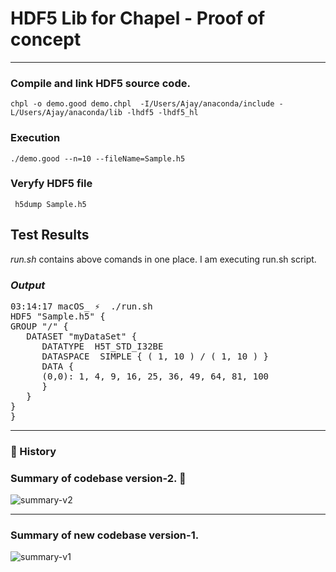 # HDF5 Lib for Chapel - Proof of concept

---
### Compile and link HDF5 source code.
```
chpl -o demo.good demo.chpl  -I/Users/Ajay/anaconda/include -L/Users/Ajay/anaconda/lib -lhdf5 -lhdf5_hl
```

### Execution
```./demo.good --n=10 --fileName=Sample.h5```

### Veryfy HDF5 file
```  h5dump Sample.h5  ```

## Test Results
_run.sh_ contains above comands in one place. I am executing run.sh script.

### *Output*
<pre>
03:14:17 macOS_ ⚡  ./run.sh
HDF5 "Sample.h5" {
GROUP "/" {
   DATASET "myDataSet" {
      DATATYPE  H5T_STD_I32BE
      DATASPACE  SIMPLE { ( 1, 10 ) / ( 1, 10 ) }
      DATA {
      (0,0): 1, 4, 9, 16, 25, 36, 49, 64, 81, 100
      }
   }
}
}
</pre>

---

### 🐙 History

### Summary of  codebase version-2. 🚀

![summary-v2](doc/summary-v2.png)


---
### Summary of new codebase version-1.

![summary-v1](doc/summary-v1.png)

